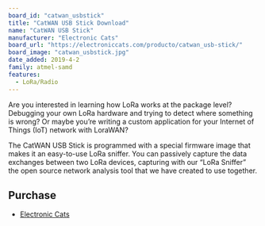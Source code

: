 ```yaml
---
board_id: "catwan_usbstick"
title: "CatWAN USB Stick Download"
name: "CatWAN USB Stick"
manufacturer: "Electronic Cats"
board_url: "https://electroniccats.com/producto/catwan_usb-stick/"
board_image: "catwan_usbstick.jpg"
date_added: 2019-4-2
family: atmel-samd
features:
  - LoRa/Radio
---
```


Are you interested in learning how LoRa works at the package level? Debugging your own LoRa hardware and trying to detect where something is wrong? Or maybe you’re writing a custom application for your Internet of Things (IoT) network with LoraWAN?

The CatWAN USB Stick is programmed with a special firmware image that makes it an easy-to-use LoRa sniffer. You can passively capture the data exchanges between two LoRa devices, capturing with our “LoRa Sniffer” the open source network analysis tool that we have created to use together.

## Purchase
* [Electronic Cats](https://electroniccats.com/producto/catwan_usb-stick/)

